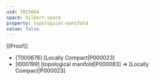 ```yaml
---
uid: T025684
space: hilbert-space
property: topological-manifold
value: false
---
```

[[Proof]]

* [T000676] [Locally Compact|P000023]
* [I000199] [topological manifold|P000083] => [Locally Compact|P000023]

